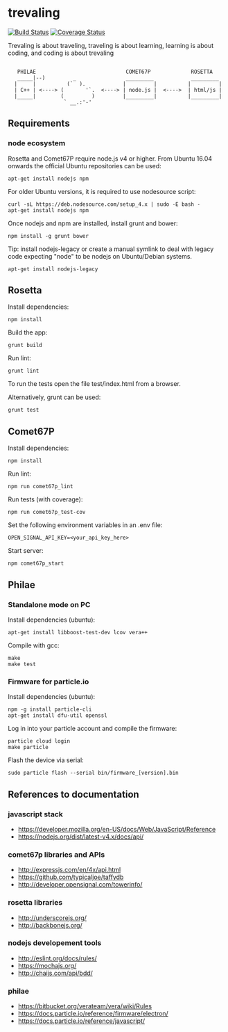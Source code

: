 # trevaling

[![Build Status](https://travis-ci.org/lluiscampos/trevaling.svg?branch=master)](https://travis-ci.org/lluiscampos/trevaling)
[![Coverage Status](https://coveralls.io/repos/github/lluiscampos/trevaling/badge.svg?branch=master)](https://coveralls.io/github/lluiscampos/trevaling?branch=master)

Trevaling is about traveling, traveling is about learning, learning is about coding, and coding is about trevaling
```

   PHILAE                             COMET67P             ROSETTA
   _____|--)         _                _________            _________
  |     |          (`  ).            |         |          |         |
  | C++ | <----> (       '`.  <----> | node.js |  <---->  | html/js |
  |_____|        (         )         |_________|          |_________|
                  ` __.:'-'

```

## Requirements

### node ecosystem

Rosetta and Comet67P require node.js v4 or higher. From Ubuntu 16.04 onwards the official Ubuntu repositories can be used:
```
apt-get install nodejs npm
```

For older Ubuntu versions, it is required to use nodesource script:
```
curl -sL https://deb.nodesource.com/setup_4.x | sudo -E bash -
apt-get install nodejs npm
```

Once nodejs and npm are installed, install grunt and bower:
```
npm install -g grunt bower
```

Tip: install nodejs-legacy or create a manual symlink to deal with legacy code expecting "node" to be nodejs on Ubuntu/Debian systems.
```
apt-get install nodejs-legacy
```

## Rosetta

Install dependencies:
```
npm install
```

Build the app:
```
grunt build
```

Run lint:
```
grunt lint
```

To run the tests open the file test/index.html from a browser.

Alternatively, grunt can be used:
```
grunt test
```

## Comet67P

Install dependencies:
```
npm install
```

Run lint:
```
npm run comet67p_lint
```

Run tests (with coverage):
```
npm run comet67p_test-cov
```

Set the following environment variables in an .env file:
```
OPEN_SIGNAL_API_KEY=<your_api_key_here>
```

Start server:
```
npm comet67p_start
```

## Philae

### Standalone mode on PC

Install dependencies (ubuntu):
```
apt-get install libboost-test-dev lcov vera++
```

Compile with gcc:
```
make
make test
```

### Firmware for particle.io

Install dependencies (ubuntu):
```
npm -g install particle-cli
apt-get install dfu-util openssl
```

Log in into your particle account and compile the firmware:
```
particle cloud login
make particle
```

Flash the device via serial:
```
sudo particle flash --serial bin/firmware_[version].bin
```

## References to documentation

### javascript stack
- https://developer.mozilla.org/en-US/docs/Web/JavaScript/Reference
- https://nodejs.org/dist/latest-v4.x/docs/api/

### comet67p libraries and APIs
- http://expressjs.com/en/4x/api.html
- https://github.com/typicaljoe/taffydb
- http://developer.opensignal.com/towerinfo/

### rosetta libraries
- http://underscorejs.org/
- http://backbonejs.org/

### nodejs developement tools
- http://eslint.org/docs/rules/
- https://mochajs.org/
- http://chaijs.com/api/bdd/

### philae
- https://bitbucket.org/verateam/vera/wiki/Rules
- https://docs.particle.io/reference/firmware/electron/
- https://docs.particle.io/reference/javascript/
